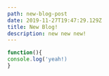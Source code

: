 ```yaml
---
path: new-blog-post
date: 2019-11-27T19:47:29.129Z
title: New Blog!
description: new new new!
---
```

```js
function(){
console.log('yeah!)
}
```

